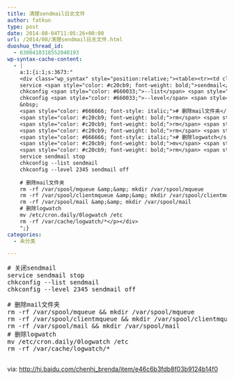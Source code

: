 ```yaml
---
title: 清理sendmail日志文件
author: fatkun
type: post
date: 2014-08-04T11:05:26+00:00
url: /2014/08/清理sendmail日志文件.html
duoshuo_thread_id:
  - 6300410318552040193
wp-syntax-cache-content:
  - |
    a:1:{i:1;s:3673:"
    <div class="wp_syntax" style="position:relative;"><table><tr><td class="code"><pre class="bash" style="font-family:monospace;"><span style="color: #666666; font-style: italic;"># 关闭sendmail</span>
    service <span style="color: #c20cb9; font-weight: bold;">sendmail</span> stop
    chkconfig <span style="color: #660033;">--list</span> <span style="color: #c20cb9; font-weight: bold;">sendmail</span>
    chkconfig <span style="color: #660033;">--level</span> <span style="color: #000000;">2345</span> <span style="color: #c20cb9; font-weight: bold;">sendmail</span> off
    &nbsp;
    <span style="color: #666666; font-style: italic;"># 删除mail文件夹</span>
    <span style="color: #c20cb9; font-weight: bold;">rm</span> <span style="color: #660033;">-rf</span> <span style="color: #000000; font-weight: bold;">/</span>var<span style="color: #000000; font-weight: bold;">/</span>spool<span style="color: #000000; font-weight: bold;">/</span>mqueue <span style="color: #000000; font-weight: bold;">&amp;&amp;</span> <span style="color: #c20cb9; font-weight: bold;">mkdir</span> <span style="color: #000000; font-weight: bold;">/</span>var<span style="color: #000000; font-weight: bold;">/</span>spool<span style="color: #000000; font-weight: bold;">/</span>mqueue
    <span style="color: #c20cb9; font-weight: bold;">rm</span> <span style="color: #660033;">-rf</span> <span style="color: #000000; font-weight: bold;">/</span>var<span style="color: #000000; font-weight: bold;">/</span>spool<span style="color: #000000; font-weight: bold;">/</span>clientmqueue <span style="color: #000000; font-weight: bold;">&amp;&amp;</span> <span style="color: #c20cb9; font-weight: bold;">mkdir</span> <span style="color: #000000; font-weight: bold;">/</span>var<span style="color: #000000; font-weight: bold;">/</span>spool<span style="color: #000000; font-weight: bold;">/</span>clientmqueue
    <span style="color: #c20cb9; font-weight: bold;">rm</span> <span style="color: #660033;">-rf</span> <span style="color: #000000; font-weight: bold;">/</span>var<span style="color: #000000; font-weight: bold;">/</span>spool<span style="color: #000000; font-weight: bold;">/</span>mail <span style="color: #000000; font-weight: bold;">&amp;&amp;</span> <span style="color: #c20cb9; font-weight: bold;">mkdir</span> <span style="color: #000000; font-weight: bold;">/</span>var<span style="color: #000000; font-weight: bold;">/</span>spool<span style="color: #000000; font-weight: bold;">/</span>mail
    <span style="color: #666666; font-style: italic;"># 删除logwatch</span>
    <span style="color: #c20cb9; font-weight: bold;">mv</span> <span style="color: #000000; font-weight: bold;">/</span>etc<span style="color: #000000; font-weight: bold;">/</span>cron.daily<span style="color: #000000; font-weight: bold;">/</span>0logwatch <span style="color: #000000; font-weight: bold;">/</span>etc
    <span style="color: #c20cb9; font-weight: bold;">rm</span> <span style="color: #660033;">-rf</span> <span style="color: #000000; font-weight: bold;">/</span>var<span style="color: #000000; font-weight: bold;">/</span>cache<span style="color: #000000; font-weight: bold;">/</span>logwatch<span style="color: #000000; font-weight: bold;">/*</span></pre></td></tr></table><p class="theCode" style="display:none;"># 关闭sendmail
    service sendmail stop
    chkconfig --list sendmail
    chkconfig --level 2345 sendmail off
    
    # 删除mail文件夹
    rm -rf /var/spool/mqueue &amp;&amp; mkdir /var/spool/mqueue
    rm -rf /var/spool/clientmqueue &amp;&amp; mkdir /var/spool/clientmqueue
    rm -rf /var/spool/mail &amp;&amp; mkdir /var/spool/mail
    # 删除logwatch
    mv /etc/cron.daily/0logwatch /etc
    rm -rf /var/cache/logwatch/*</p></div>
    ";}
categories:
  - 未分类

---
```

<pre lang="bash" escaped="true"># 关闭sendmail
service sendmail stop
chkconfig --list sendmail
chkconfig --level 2345 sendmail off

# 删除mail文件夹
rm -rf /var/spool/mqueue && mkdir /var/spool/mqueue
rm -rf /var/spool/clientmqueue && mkdir /var/spool/clientmqueue
rm -rf /var/spool/mail && mkdir /var/spool/mail
# 删除logwatch
mv /etc/cron.daily/0logwatch /etc
rm -rf /var/cache/logwatch/*

</pre>
via: http://hi.baidu.com/chenhj_brenda/item/e46c6b3fdb8f03b9124b14f0